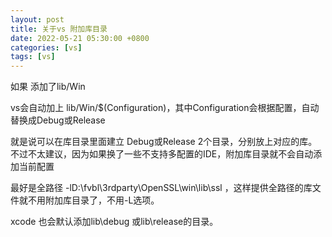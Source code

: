 ```yaml
---
layout: post
title: 关于vs 附加库目录
date: 2022-05-21 05:30:00 +0800
categories: [vs]
tags: [vs]
---
```


如果 添加了lib/Win

vs会自动加上 lib/Win/$(Configuration)，其中Configuration会根据配置，自动替换成Debug或Release

就是说可以在库目录里面建立 Debug或Release 2个目录，分别放上对应的库。不过不太建议，因为如果换了一些不支持多配置的IDE，附加库目录就不会自动添加当前配置

最好是全路径 -lD:\fvbl\3rdparty\OpenSSL\win\lib\ssl ，这样提供全路径的库文件就不用附加库目录了，不用-L选项。

xcode 也会默认添加lib\debug 或lib\release的目录。